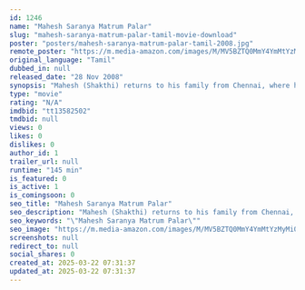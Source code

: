 ```yaml
---
id: 1246
name: "Mahesh Saranya Matrum Palar"
slug: "mahesh-saranya-matrum-palar-tamil-movie-download"
poster: "posters/mahesh-saranya-matrum-palar-tamil-2008.jpg"
remote_poster: "https://m.media-amazon.com/images/M/MV5BZTQ0MmY4YmMtYzMyMi00MGViLWE0YzAtZWMyMzYyMjk4NDMyXkEyXkFqcGc@._V1_SX300.jpg"
original_language: "Tamil"
dubbed_in: null
released_date: "28 Nov 2008"
synopsis: "Mahesh (Shakthi) returns to his family from Chennai, where he is studying. He comes to Chennai for the wedding of his sister Keerthana (Saranya), who he dotes on. He starts telling her about a girl Saranya (Sandhya), with whom he ..."
type: "movie"
rating: "N/A"
imdbid: "tt13582502"
tmdbid: null
views: 0
likes: 0
dislikes: 0
author_id: 1
trailer_url: null
runtime: "145 min"
is_featured: 0
is_active: 1
is_comingsoon: 0
seo_title: "Mahesh Saranya Matrum Palar"
seo_description: "Mahesh (Shakthi) returns to his family from Chennai, where he is studying. He comes to Chennai for the wedding of his sister Keerthana (Saranya), who he dotes on. He starts telling her about a girl Saranya (Sandhya), with whom he ..."
seo_keywords: "\"Mahesh Saranya Matrum Palar\""
seo_image: "https://m.media-amazon.com/images/M/MV5BZTQ0MmY4YmMtYzMyMi00MGViLWE0YzAtZWMyMzYyMjk4NDMyXkEyXkFqcGc@._V1_SX300.jpg"
screenshots: null
redirect_to: null
social_shares: 0
created_at: 2025-03-22 07:31:37
updated_at: 2025-03-22 07:31:37
---
```


